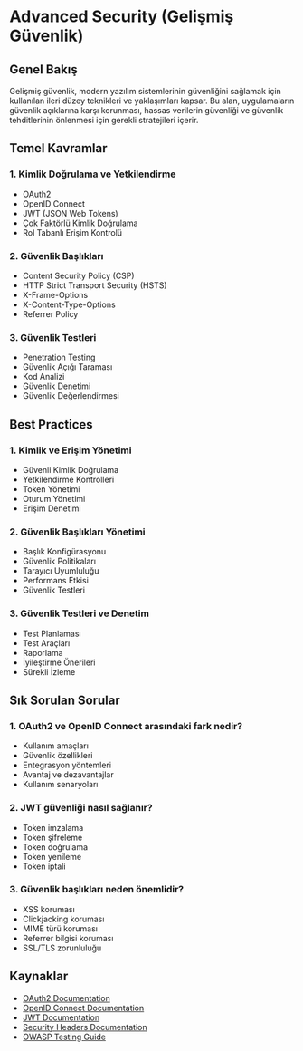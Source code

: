 # Advanced Security (Gelişmiş Güvenlik)

## Genel Bakış
Gelişmiş güvenlik, modern yazılım sistemlerinin güvenliğini sağlamak için kullanılan ileri düzey teknikleri ve yaklaşımları kapsar. Bu alan, uygulamaların güvenlik açıklarına karşı korunması, hassas verilerin güvenliği ve güvenlik tehditlerinin önlenmesi için gerekli stratejileri içerir.

## Temel Kavramlar

### 1. Kimlik Doğrulama ve Yetkilendirme
- OAuth2
- OpenID Connect
- JWT (JSON Web Tokens)
- Çok Faktörlü Kimlik Doğrulama
- Rol Tabanlı Erişim Kontrolü

### 2. Güvenlik Başlıkları
- Content Security Policy (CSP)
- HTTP Strict Transport Security (HSTS)
- X-Frame-Options
- X-Content-Type-Options
- Referrer Policy

### 3. Güvenlik Testleri
- Penetration Testing
- Güvenlik Açığı Taraması
- Kod Analizi
- Güvenlik Denetimi
- Güvenlik Değerlendirmesi

## Best Practices

### 1. Kimlik ve Erişim Yönetimi
- Güvenli Kimlik Doğrulama
- Yetkilendirme Kontrolleri
- Token Yönetimi
- Oturum Yönetimi
- Erişim Denetimi

### 2. Güvenlik Başlıkları Yönetimi
- Başlık Konfigürasyonu
- Güvenlik Politikaları
- Tarayıcı Uyumluluğu
- Performans Etkisi
- Güvenlik Testleri

### 3. Güvenlik Testleri ve Denetim
- Test Planlaması
- Test Araçları
- Raporlama
- İyileştirme Önerileri
- Sürekli İzleme

## Sık Sorulan Sorular

### 1. OAuth2 ve OpenID Connect arasındaki fark nedir?
- Kullanım amaçları
- Güvenlik özellikleri
- Entegrasyon yöntemleri
- Avantaj ve dezavantajlar
- Kullanım senaryoları

### 2. JWT güvenliği nasıl sağlanır?
- Token imzalama
- Token şifreleme
- Token doğrulama
- Token yenileme
- Token iptali

### 3. Güvenlik başlıkları neden önemlidir?
- XSS koruması
- Clickjacking koruması
- MIME türü koruması
- Referrer bilgisi koruması
- SSL/TLS zorunluluğu

## Kaynaklar
- [OAuth2 Documentation](https://oauth.net/2/)
- [OpenID Connect Documentation](https://openid.net/connect/)
- [JWT Documentation](https://jwt.io/)
- [Security Headers Documentation](https://developer.mozilla.org/en-US/docs/Web/HTTP/Headers)
- [OWASP Testing Guide](https://owasp.org/www-project-web-security-testing-guide/) 